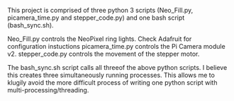 This project is comprised of three python 3 scripts (Neo_Fill.py, picamera_time.py and stepper_code.py) and one bash script (bash_sync.sh).

Neo_Fill.py controls the NeoPixel ring lights. Check Adafruit for configuration instuctions
picamera_time.py controls the Pi Camera module v2.
stepper_code.py controls the movement of the stepper motor.

The bash_sync.sh script calls all threeof the above python scripts. I believe this creates three simultaneously running processes. This allows me to klugily avoid the more difficult process of writing one python script with multi-processing/threading. 
